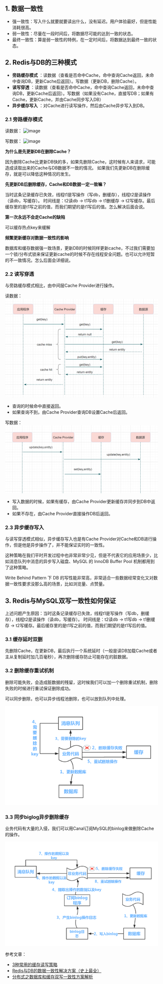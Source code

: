 
## 1. 数据一致性
- 强一致性：写入什么就要就要读出什么，没有延迟。用户体验最好，但是性能消耗很高。
- 弱一致性：尽量在一段时间后，将数据尽可能的达到一致的状态。
- 最终一致性：算是弱一致性的特例，在一定时间后，将数据达到最终一致的状态。

## 2. Redis与DB的三种模式

- **旁路缓存模式** ：读数据（查看是否命中Cache，命中查询Cache返回，未命中查询DB，更新Cache后返回）。写数据（更新DB，删除Cache）。
- **读写穿透** ：读数据（查看是否命中Cache，命中查询Cache返回，未命中查询DB，更新Cache后返回）。写数据（如果没有Cache，直接写DB；如果有Cache，更新Cache，并由Cache同步写入DB）
- **异步缓存写入** ：对Cache进行读写操作，然后由Cache异步写入到DB。

### 2.1 旁路缓存模式

读数据：
![image](20210522212436746.png)

写数据：
![image](20210522212625984.png)

**为什么是先更新DB在删除Cache？**  

因为删除Cache比更新DB快的多，如果先删除Cache，这时候有人来请求，可能造成读取出来的Cache与DB数据不一致的情况。
如果我们先更新DB在删除缓存，就是可以降低这种情况的发生。

**先更新DB后删除缓存，Cache和DB数据一定一致嘛？**  

当时这条记录缓存已失效，线程t1是写操作（写db，删缓存），线程t2是读操作（读db，写缓存）。 时间线是：t2读db -> t1写db -> t1删缓存 -> t2写缓存。最后缓存里的是t1写之前的值，而我们期望的是t1写后的值。怎么解决后面会说。

**第一次永远不会走Cache的缺陷**  

可以缓存热点key来缓解

**频繁更新缓存对数据一致性的影响**  

数据库和缓存数据强一致场景，更新DB的时候同样更新cache，不过我们需要加一个锁/分布式锁来保证更新cache的时候不存在线程安全问题。也可以允许短暂的不一致情况。怎么后面会详细说。

### 2.2 读写穿透
与旁路缓存模式相比，由中间层Cache Provider进行操作。

读数据：
![image](https://raw.githubusercontent.com/future94/java-technology/master/cache/redis/images/20210522212527364.png)

- 查询的时候命中直接返回。
- 如果查询不到，由Cache Provider查询DB设置Cache后返回。

写数据：
![image](https://raw.githubusercontent.com/future94/java-technology/master/cache/redis/images/20210522212542188.png)

- 写入数据的时候，如果有缓存，由Cache Provider更新缓存并同步到DB中返回。
- 如果不存在，由Cache Provider直接操作DB后返回。

### 2.3 异步缓存写入

与读写穿透模式相似，异步缓存写入也是有Cache Provider对Cache和DB进行操作，但是他是异步操作了，并不能保证实时的一致性。

这种策略在我们平时开发过程中也非常非常少见，但是不代表它的应用场景少，比如消息队列中消息的异步写入磁盘、MySQL 的 InnoDB Buffer Pool 机制都用到了这种策略。

Write Behind Pattern 下 DB 的写性能非常高，非常适合一些数据经常变化又对数据一致性要求没那么高的场景，比如浏览量、点赞量。

## 3. Redis与MySQL双写一致性如何保证

上述问题产生原因：当时这条记录缓存已失效，线程t1是写操作（写db，删缓存），线程t2是读操作（读db，写缓存）。 时间线是：t2读db -> t1写db -> t1删缓存 -> t2写缓存。最后缓存里的是t1写之前的值，而我们期望的是t1写后的值。

### 3.1 缓存延时双删

先删除Cache，在更新DB，最后执行一个系统延时（一般是读DB加载Cache或者主从复制延时加几百毫秒），再次删除缓存防止可能存在的脏数据。

### 3.2 删除缓存重试机制

删除可能失败，会造成脏数据的残留，这时候我们可以加一个删除重试机制，删除失败的时候进行重试保证删除成功。

可以同步删除，也可以异步线程池删除，也可以放到队列中处理。

![image](https://raw.githubusercontent.com/future94/java-technology/master/cache/redis/images/131231231.png)

### 3.3 同步biglog异步删除缓存

业务代码有大量的入侵，我们可以用Canal订阅MySQL的binlog来做删除Cache的操作。

![image](https://raw.githubusercontent.com/future94/java-technology/master/cache/redis/images/1232131231.png)

参考文章：
- [3种常用的缓存读写策略](https://github.com/Snailclimb/JavaGuide/blob/master/docs/database/Redis/3%E7%A7%8D%E5%B8%B8%E7%94%A8%E7%9A%84%E7%BC%93%E5%AD%98%E8%AF%BB%E5%86%99%E7%AD%96%E7%95%A5.md)
- [Redis与DB的数据一致性解决方案（史上最全）](https://www.cnblogs.com/crazymakercircle/p/14853622.html)
- [分布式之数据库和缓存双写一致性方案解析](https://www.cnblogs.com/rjzheng/p/9041659.html)